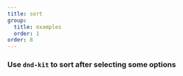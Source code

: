 ```yaml
---
title: sort
group:
  title: examples
  order: 1
order: 8
---
```


### Use `dnd-kit` to sort after selecting some options

<code src="../examples/sort.tsx"></code>
